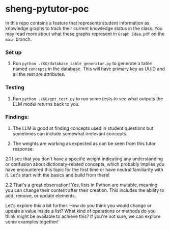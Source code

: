 # sheng-pytutor-poc

In this repo contains a feature that represents student information as knowledge graphs to track their current knowledge status in the class. You may read more about what these graphs represent in `Graph Idea.pdf` on the `main` branch.

### Set up

1. Run `python ./KG/database_table_generator.py` to generate a table named `concepts` in the database. This will have primary key as UUID and all the rest are attributes. 

### Testing

1. Run `python ./KG/gpt_test.py` to run some tests to see what outputs the LLM model returns back to you.

### Findings:

1. The LLM is good at finding concepts used in student questions but sometimes can include somewhat irrelevant concepts. 

2. The weights are working as expected as can be seen from this tutor response:

2.1 I see that you don't have a specific weight indicating any understanding or confusion about dictionary-related concepts, which probably implies you have encountered this topic for the first time or have neutral familiarity with it. Let's start with the basics and build from there!

2.2 That's a great observation! Yes, lists in Python are mutable, meaning you can change their content after their creation. This includes the ability to add, remove, or update elements.

Let's explore this a bit further. How do you think you would change or update a value inside a list? What kind of operations or methods do you think might be available to achieve this? If you're not sure, we can explore some examples together!

